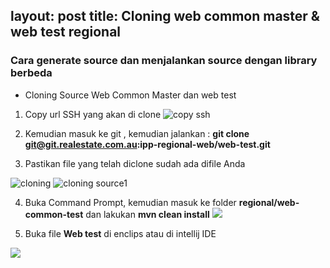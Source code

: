 layout: post
title: Cloning web common master & web test regional 
---

### Cara generate source dan menjalankan source dengan library berbeda 
* Cloning Source Web Common Master dan web test
1. Copy url SSH yang akan di clone 
![copy ssh](http://res.cloudinary.com/deshqivuj/image/upload/v1493862560/maven-eclipse/2017-05-03_17-29-37.png)

2. Kemudian masuk ke git , kemudian jalankan : **git clone git@git.realestate.com.au:ipp-regional-web/web-test.git** 

3. Pastikan file yang telah diclone sudah ada difile Anda 

![cloning](http://res.cloudinary.com/deshqivuj/image/upload/c_scale,h_162,w_544/v1493864082/maven-eclipse/2017-05-04_09-13-04.png)
![cloning source1](http://res.cloudinary.com/deshqivuj/image/upload/c_scale,h_146,w_407/v1493864082/maven-eclipse/2017-05-04_09-13-04.png)

4. Buka Command Prompt, kemudian masuk ke folder **regional/web-common-test** dan lakukan **mvn clean install**
![](http://res.cloudinary.com/deshqivuj/image/upload/v1493866687/maven-eclipse/2017-05-04_09-57-28.png)

5. Buka file **Web test** di enclips atau di intellij IDE 

![](http://res.cloudinary.com/deshqivuj/image/upload/c_scale,h_200,w_400/v1493869522/maven-eclipse/2017-05-04_10-44-26.png)


